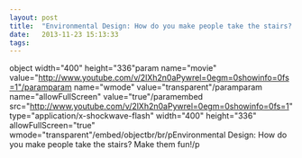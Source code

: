 ```yaml
---
layout: post
title:  "Environmental Design: How do you make people take the stairs?..."
date:   2013-11-23 15:13:33
tags:   
---
```


object width="400" height="336"param name="movie" value="http://www.youtube.com/v/2lXh2n0aPywrel=0egm=0showinfo=0fs=1"/paramparam name="wmode" value="transparent"/paramparam name="allowFullScreen" value="true"/paramembed src="http://www.youtube.com/v/2lXh2n0aPywrel=0egm=0showinfo=0fs=1" type="application/x-shockwave-flash" width="400" height="336" allowFullScreen="true" wmode="transparent"/embed/objectbr/br/pEnvironmental Design: How do you make people take the stairs? Make them fun!/p
